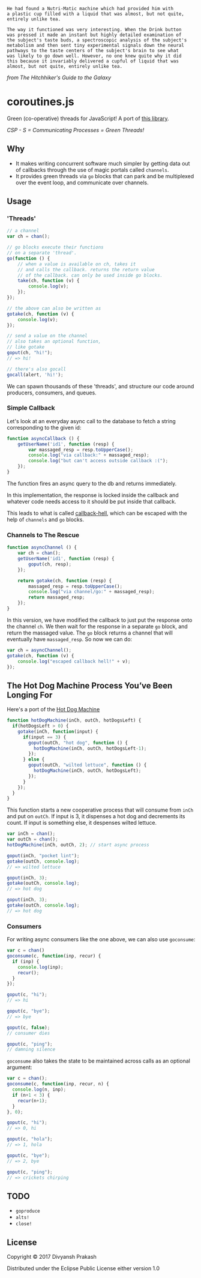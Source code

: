 ```
He had found a Nutri-Matic machine which had provided him with
a plastic cup filled with a liquid that was almost, but not quite,
entirely unlike tea.

The way it functioned was very interesting. When the Drink button
was pressed it made an instant but highly detailed examination of
the subject's taste buds, a spectroscopic analysis of the subject's
metabolism and then sent tiny experimental signals down the neural
pathways to the taste centers of the subject's brain to see what
was likely to go down well. However, no one knew quite why it did
this because it invariably delivered a cupful of liquid that was
almost, but not quite, entirely unlike tea.
```
*from The Hitchhiker's Guide to the Galaxy*

# coroutines.js

Green (co-operative) threads for JavaScript! A port of [this library](https://github.com/divs1210/functional-core-async).

*CSP - S = Communicating Processes = Green Threads!*

## Why

- It makes writing concurrent software much simpler by getting data out
of callbacks through the use of magic portals called `channels`.
- It provides green threads via `go` blocks that can park and be multiplexed
over the event loop, and communicate over channels.

## Usage

### 'Threads'

```javascript
// a channel
var ch = chan();

// go blocks execute their functions
// on a separate 'thread'.
go(function () {
    // when a value is available on ch, takes it
    // and calls the callback. returns the return value
    // of the callback. can only be used inside go blocks.
    take(ch, function (v) {
        console.log(v);
    });
});

// the above can also be written as
gotake(ch, function (v) {
    console.log(v);
});

// send a value on the channel
// also takes an optional function,
// like gotake
goput(ch, "hi!");
// => hi!

// there's also gocall
gocall(alert, 'hi!');
```
We can spawn thousands of these 'threads', and structure our
code around producers, consumers, and queues.

### Simple Callback

Let's look at an everyday async call to the database to fetch
a string corresponding to the given id:

```javascript
function asyncCallback () {
    getUserName('id1', function (resp) {
        var massaged_resp = resp.toUpperCase();
        console.log("via callback:" + massaged_resp);
        console.log("but can't access outside callback :(");
    });
}
```

The function fires an async query to the db and returns immediately.

In this implementation, the response is locked inside the callback
and whatever code needs access to it should be put inside that callback.

This leads to what is called [callback-hell](http://callbackhell.com/),
which can be escaped with the help of `channels` and `go` blocks.

### Channels to The Rescue
```javascript
function asyncChannel () {
    var ch = chan();
    getUserName('id1', function (resp) {
        goput(ch, resp);
    });

    return gotake(ch, function (resp) {
        massaged_resp = resp.toUpperCase();
        console.log("via channel/go:" + massaged_resp);
        return massaged_resp;
    });
}
```
In this version, we have modified the callback to just put the response onto
the channel `ch`. We then wait for the response in a separate `go` block, and
return the massaged value. The `go` block returns a channel that will eventually
have `massaged_resp`. So now we can do:

```javascript
var ch = asyncChannel();
gotake(ch, function (v) {
    console.log("escaped callback hell!" + v);
});
```

## The Hot Dog Machine Process You’ve Been Longing For

Here's a port of the [Hot Dog Machine](https://www.braveclojure.com/core-async/)

```javascript
function hotDogMachine(inCh, outCh, hotDogsLeft) {
  if(hotDogsLeft > 0) {
    gotake(inCh, function(input) {
      if(input == 3) {
        goput(outCh, "hot dog", function () {
          hotDogMachine(inCh, outCh, hotDogsLeft-1);
        });
      } else {
        goput(outCh, "wilted lettuce", function () {
          hotDogMachine(inCh, outCh, hotDogsLeft);
        });
      }
    });
  }
}
```
This function starts a new cooperative process that will consume from `inCh`
and put on `outCh`. If input is 3, it dispenses a hot dog and decrements its
count. If input is something else, it despenses wilted lettuce.

```javascript
var inCh = chan();
var outCh = chan();
hotDogMachine(inCh, outCh, 2); // start async process

goput(inCh, "pocket lint");
gotake(outCh, console.log);
// => wilted lettuce

goput(inCh, 3);
gotake(outCh, console.log);
// => hot dog

goput(inCh, 3);
gotake(outCh, console.log);
// => hot dog
```

### Consumers

For writing async consumers like the one above, we can also use `goconsume`:
```javascript
var c = chan()
goconsume(c, function(inp, recur) {
  if (inp) {
    console.log(inp);
    recur();
  }
});

goput(c, "hi");
// => hi

goput(c, "bye");
// => bye

goput(c, false);
// consumer dies

goput(c, "ping");
// damning silence
```

`goconsume` also takes the state to be maintained across calls as an optional argument:
```javascript
var c = chan();
goconsume(c, function(inp, recur, n) {
  console.log(n, inp);
  if (n+1 < 3) {
    recur(n+1);
  }
}, 0);

goput(c, "hi");
// => 0, hi

goput(c, "hola");
// => 1, hola

goput(c, "bye");
// => 2, bye

goput(c, "ping");
// => crickets chirping
```

## TODO
- `goproduce`
- `alts!`
- `close!`

## License

Copyright © 2017 Divyansh Prakash

Distributed under the Eclipse Public License either version 1.0

